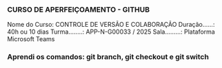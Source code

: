 ### CURSO DE APERFEIÇOAMENTO - GITHUB ###

Nome do Curso: CONTROLE DE VERSÃO E COLABORAÇÃO
Duração......: 40h ou 10 dias
Turma........: APP-N-G00033 / 2025
Sala.........: Plataforma Microsoft Teams

### Aprendi os comandos: git branch, git checkout e git switch ###
